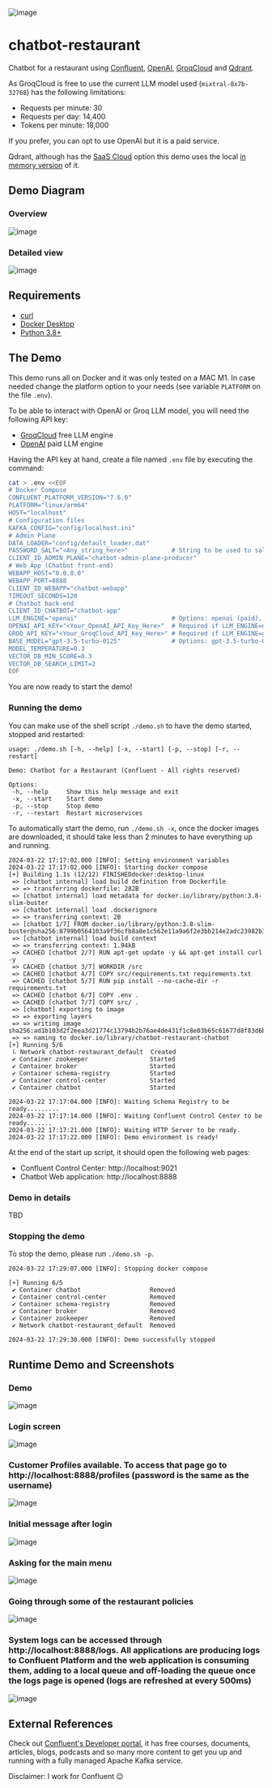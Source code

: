 ![image](docs/logo.png)

# chatbot-restaurant
Chatbot for a restaurant using [Confluent](https://www.confluent.io/lp/confluent-kafka), [OpenAI](https://openai.com/), [GroqCloud](https://console.groq.com) and [Qdrant](https://qdrant.tech/).

As GroqCloud is free to use the current LLM model used (`mixtral-8x7b-32768`) has the following limitations:
- Requests per minute: 30
- Requests per day: 14,400
- Tokens per minute: 18,000

If you prefer, you can opt to use OpenAI but it is a paid service.

Qdrant, although has the [SaaS Cloud](https://qdrant.tech/documentation/cloud/) option this demo uses the local [in memory version](https://github.com/qdrant/qdrant-client) of it.

## Demo Diagram
### Overview
![image](docs/demo_diagram.png)

### Detailed view
![image](docs/demo_diagram_details.png)

## Requirements
- [curl](https://curl.se/)
- [Docker Desktop](https://www.docker.com/products/docker-desktop/)
- [Python 3.8+](https://www.python.org/)

## The Demo
This demo runs all on Docker and it was only tested on a MAC M1. In case needed change the platform option to your needs (see variable `PLATFORM` on the file `.env`).

To be able to interact with OpenAI or Groq LLM model, you will need the following API key:
* [GroqCloud](https://console.groq.com) free LLM engine
* [OpenAI](https://platform.openai.com/docs/quickstart/account-setup) paid LLM engine

Having the API key at hand, create a file named `.env` file by executing the command:
```bash
cat > .env <<EOF
# Docker Compose
CONFLUENT_PLATFORM_VERSION="7.6.0"
PLATFORM="linux/arm64"
HOST="localhost"
# Configuration files
KAFKA_CONFIG="config/localhost.ini"
# Admin Plane
DATA_LOADER="config/default_loader.dat"
PASSWORD_SALT="<Any_string_here>"            # String to be used to salt hash passwords
CLIENT_ID_ADMIN_PLANE="chatbot-admin-plane-producer"
# Web App (Chatbot front-end)
WEBAPP_HOST="0.0.0.0"
WEBAPP_PORT=8888
CLIENT_ID_WEBAPP="chatbot-webapp"
TIMEOUT_SECONDS=120
# Chatbot back-end
CLIENT_ID_CHATBOT="chatbot-app"
LLM_ENGINE="openai"                          # Options: openai (paid), groq (free)
OPENAI_API_KEY="<Your_OpenAI_API_Key_Here>"  # Required if LLM_ENGINE=openai (Get the API Key here: https://platform.openai.com/docs/quickstart/account-setup)
GROQ_API_KEY="<Your_GroqCloud_API_Key_Here>" # Required if LLM_ENGINE=groq (Get the API Key here: https://console.groq.com)
BASE_MODEL="gpt-3.5-turbo-0125"              # Options: gpt-3.5-turbo-0125 (if LLM_ENGINE=openai), mixtral-8x7b-32768 (if LLM_ENGINE=groq)
MODEL_TEMPERATURE=0.3
VECTOR_DB_MIN_SCORE=0.3
VECTOR_DB_SEARCH_LIMIT=2
EOF
```

You are now ready to start the demo!

### Running the demo
You can make use of the shell script `./demo.sh` to have the demo started, stopped and restarted:
```
usage: ./demo.sh [-h, --help] [-x, --start] [-p, --stop] [-r, --restart]

Demo: Chatbot for a Restaurant (Confluent - All rights reserved)

Options:
 -h, --help     Show this help message and exit
 -x, --start    Start demo
 -p, --stop     Stop demo
 -r, --restart  Restart microservices
```

To automatically start the demo, run `./demo.sh -x`, once the docker images are downloaded, it should take less than 2 minutes to have everything up and running.
```
2024-03-22 17:17:02.000 [INFO]: Setting environment variables
2024-03-22 17:17:02.000 [INFO]: Starting docker compose
[+] Building 1.1s (12/12) FINISHEDdocker:desktop-linux
 => [chatbot internal] load build definition from Dockerfile
 => => transferring dockerfile: 282B
 => [chatbot internal] load metadata for docker.io/library/python:3.8-slim-buster
 => [chatbot internal] load .dockerignore
 => => transferring context: 2B
 => [chatbot 1/7] FROM docker.io/library/python:3.8-slim-buster@sha256:8799b0564103a9f36cfb8a8e1c562e11a9a6f2e3bb214e2adc23982b36a04511
 => [chatbot internal] load build context
 => => transferring context: 1.94kB
 => CACHED [chatbot 2/7] RUN apt-get update -y && apt-get install curl -y
 => CACHED [chatbot 3/7] WORKDIR /src
 => CACHED [chatbot 4/7] COPY src/requirements.txt requirements.txt
 => CACHED [chatbot 5/7] RUN pip install --no-cache-dir -r requirements.txt
 => CACHED [chatbot 6/7] COPY .env .
 => CACHED [chatbot 7/7] COPY src/ .
 => [chatbot] exporting to image
 => => exporting layers
 => => writing image sha256:ad1b103d2f2eea3d21774c13794b2b76ae4de431f1c8e03b65c61677d8f83d6b
 => => naming to docker.io/library/chatbot-restaurant-chatbot
[+] Running 5/6
 ⠧ Network chatbot-restaurant_default  Created
 ✔ Container zookeeper                 Started
 ✔ Container broker                    Started
 ✔ Container schema-registry           Started
 ✔ Container control-center            Started
 ✔ Container chatbot                   Started

2024-03-22 17:17:04.000 [INFO]: Waiting Schema Registry to be ready.........
2024-03-22 17:17:14.000 [INFO]: Waiting Confluent Control Center to be ready.......
2024-03-22 17:17:21.000 [INFO]: Waiting HTTP Server to be ready.
2024-03-22 17:17:22.000 [INFO]: Demo environment is ready!
```

At the end of the start up script, it should open the following web pages:
 - Confluent Control Center: http://localhost:9021
 - Chatbot Web application: http://localhost:8888

### Demo in details
TBD

### Stopping the demo
To stop the demo, please run `./demo.sh -p`.

```
2024-03-22 17:29:07.000 [INFO]: Stopping docker compose

[+] Running 6/5
 ✔ Container chatbot                   Removed
 ✔ Container control-center            Removed
 ✔ Container schema-registry           Removed
 ✔ Container broker                    Removed
 ✔ Container zookeeper                 Removed
 ✔ Network chatbot-restaurant_default  Removed

2024-03-22 17:29:30.000 [INFO]: Demo successfully stopped
```

## Runtime Demo and Screenshots
### Demo
![image](docs/demo.gif)

### Login screen
![image](docs/login.png)

### Customer Profiles available. To access that page go to http://localhost:8888/profiles (password is the same as the username)
![image](docs/profiles.png)

### Initial message after login
![image](docs/initial_message.png)

### Asking for the main menu
![image](docs/main_menu.png)

### Going through some of the restaurant policies
![image](docs/policies.png)

### System logs can be accessed through http://localhost:8888/logs. All applications are producing logs to Confluent Platform and the web application is consuming them, adding to a local queue and off-loading the queue once the logs page is opened (logs are refreshed at every 500ms)
![image](docs/logs.png)

## External References
Check out [Confluent's Developer portal](https://developer.confluent.io), it has free courses, documents, articles, blogs, podcasts and so many more content to get you up and running with a fully managed Apache Kafka service.

Disclaimer: I work for Confluent :wink: